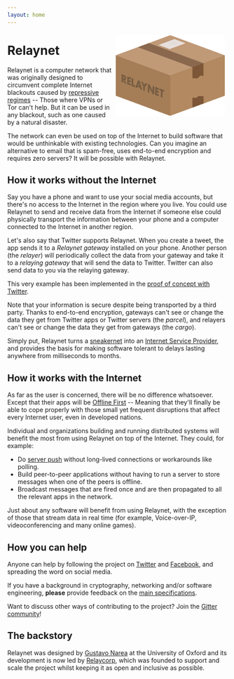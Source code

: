 ```yaml
---
layout: home
---
```


<img src="./custom-assets/logo.png" style="float:right; margin: 0.5em;"/>

# Relaynet

Relaynet is a computer network that was originally designed to circumvent complete Internet blackouts caused by [repressive regimes](https://www.accessnow.org/keepiton/) -- Those where VPNs or Tor can't help. But it can be used in any blackout, such as one caused by a natural disaster.

The network can even be used on top of the Internet to build software that would be unthinkable with existing technologies. Can you imagine an alternative to email that is spam-free, uses end-to-end encryption and requires zero servers? It will be possible with Relaynet.

## How it works without the Internet

Say you have a phone and want to use your social media accounts, but there's no access to the Internet in the region where you live. You could use Relaynet to send and receive data from the Internet if someone else could physically transport the information between your phone and a computer connected to the Internet in another region.

Let's also say that Twitter supports Relaynet. When you create a tweet, the app sends it to a _Relaynet gateway_ installed on your phone. Another person (the _relayer_) will periodically collect the data from your gateway and take it to a _relaying gateway_ that will send the data to Twitter. Twitter can also send data to you via the relaying gateway.

This very example has been implemented in the [proof of concept with Twitter](https://github.com/relaynet/poc).

Note that your information is secure despite being transported by a third party. Thanks to end-to-end encryption, gateways can't see or change the data they get from Twitter apps or Twitter servers (the _parcel_), and relayers can't see or change the data they get from gateways (the _cargo_).

Simply put, Relaynet turns a [sneakernet](https://en.wikipedia.org/wiki/Sneakernet) into an [Internet Service Provider](https://en.wikipedia.org/wiki/Internet_service_provider), and provides the basis for making software tolerant to delays lasting anywhere from milliseconds to months.

## How it works with the Internet

As far as the user is concerned, there will be no difference whatsoever. Except that their apps will be [Offline First](http://offlinefirst.org/) -- Meaning that they'll finally be able to cope properly with those small yet frequent disruptions that affect every Internet user, even in developed nations.

Individual and organizations building and running distributed systems will benefit the most from using Relaynet on top of the Internet. They could, for example:

- Do [server push](https://en.wikipedia.org/wiki/Push_technology) without long-lived connections or workarounds like polling.
- Build peer-to-peer applications without having to run a server to store messages when one of the peers is offline.
- Broadcast messages that are fired once and are then propagated to all the relevant apps in the network.

Just about any software will benefit from using Relaynet, with the exception of those that stream data in real time (for example, Voice-over-IP, videoconferencing and many online games).

## How you can help

Anyone can help by following the project on [Twitter](https://twitter.com/relaynet_) and [Facebook](https://www.facebook.com/Relaynet-2584770964871347/), and spreading the word on social media.

If you have a background in cryptography, networking and/or software engineering, **please** provide feedback on the [main specifications](https://github.com/relaynet/specs).

Want to discuss other ways of contributing to the project? Join the [Gitter community](https://gitter.im/relaynet/community)!

## The backstory

Relaynet was designed by [Gustavo Narea](https://gustavo.engineer/) at the University of Oxford and its development is now led by [Relaycorp](https://relaycorp.tech/), which was founded to support and scale the project whilst keeping it as open and inclusive as possible.
